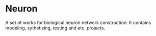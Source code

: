 # Neuron
A set of works for biological neuron network construction. It contains modeling, sythetizing, testing and etc. projects.

